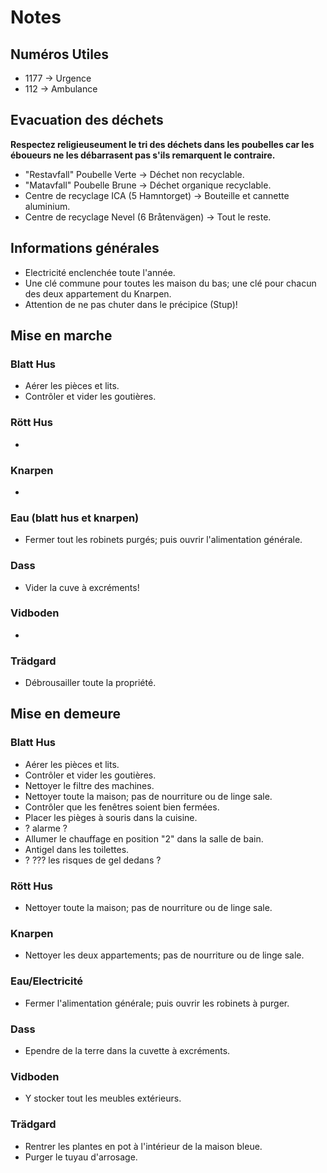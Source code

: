 # Notes

## Numéros Utiles

- 1177 -> Urgence
- 112 -> Ambulance

## Evacuation des déchets

**Respectez religieuseument le tri des déchets dans les poubelles car les éboueurs ne les débarrasent pas s'ils remarquent le contraire.**

- "Restavfall" Poubelle Verte -> Déchet non recyclable.
- "Matavfall" Poubelle Brune -> Déchet organique recyclable.
- Centre de recyclage ICA (5 Hamntorget) -> Bouteille et cannette aluminium.
- Centre de recyclage Nevel (6 Bråtenvägen) -> Tout le reste.

## Informations générales

- Electricité enclenchée toute l'année.
- Une clé commune pour toutes les maison du bas; une clé pour chacun des deux appartement du Knarpen.
- Attention de ne pas chuter dans le précipice (Stup)!

## Mise en marche

### Blatt Hus

- Aérer les pièces et lits.
- Contrôler et vider les goutières.

### Rött Hus

- 

### Knarpen

- 

### Eau (blatt hus et knarpen)

- Fermer tout les robinets purgés; puis ouvrir l'alimentation générale.

### Dass

- Vider la cuve à excréments!

### Vidboden

- 

### Trädgard

- Débrousailler toute la propriété.

## Mise en demeure

### Blatt Hus

- Aérer les pièces et lits.
- Contrôler et vider les goutières.
- Nettoyer le filtre des machines.
- Nettoyer toute la maison; pas de nourriture ou de linge sale.
- Contrôler que les fenêtres soient bien fermées.
- Placer les pièges à souris dans la cuisine.
- ? alarme ?
- Allumer le chauffage en position "2" dans la salle de bain.
- Antigel dans les toilettes.
- ? ??? les risques de gel dedans ?

### Rött Hus

- Nettoyer toute la maison; pas de nourriture ou de linge sale.

### Knarpen

- Nettoyer les deux appartements; pas de nourriture ou de linge sale.

### Eau/Electricité

- Fermer l'alimentation générale; puis ouvrir les robinets à purger.

### Dass

- Ependre de la terre dans la cuvette à excréments.

### Vidboden

- Y stocker tout les meubles extérieurs.

### Trädgard

- Rentrer les plantes en pot à l'intérieur de la maison bleue.
- Purger le tuyau d'arrosage.


